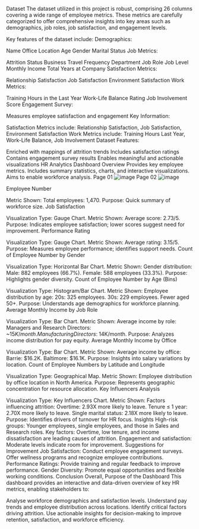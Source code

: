 Dataset
The dataset utilized in this project is robust, comprising 26 columns covering a wide range of employee metrics. These metrics are carefully categorized to offer comprehensive insights into key areas such as demographics, job roles, job satisfaction, and engagement levels.

Key features of the dataset include:
Demographics:

Name
Office Location
Age
Gender
Marital Status
Job Metrics:

Attrition Status
Business Travel Frequency
Department
Job Role
Job Level
Monthly Income
Total Years at Company
Satisfaction Metrics:

Relationship Satisfaction
Job Satisfaction
Environment Satisfaction
Work Metrics:

Training Hours in the Last Year
Work-Life Balance Rating
Job Involvement Score
Engagement Survey:

Measures employee satisfaction and engagement
Key Information:

Satisfaction Metrics include: Relationship Satisfaction, Job Satisfaction, Environment Satisfaction
Work Metrics include: Training Hours Last Year, Work-Life Balance, Job Involvement
Dataset Features:

Enriched with mappings of attrition trends
Includes satisfaction ratings
Contains engagement survey results
Enables meaningful and actionable visualizations
HR Analytics Dashboard Overview
Provides key employee metrics.
Includes summary statistics, charts, and interactive visualizations.
Aims to enable workforce analysis.
Page 01
![image](https://github.com/user-attachments/assets/fa226eb3-de5b-4697-bb1a-60ff30cf4b0d)
Page 02
![image](https://github.com/user-attachments/assets/f580e4a3-4726-4084-900b-25a25282a694)

Employee Number

Metric Shown: Total employees: 1,470.
Purpose: Quick summary of workforce size.
Job Satisfaction

Visualization Type: Gauge Chart.
Metric Shown: Average score: 2.73/5.
Purpose: Indicates employee satisfaction; lower scores suggest need for improvement.
Performance Rating

Visualization Type: Gauge Chart.
Metric Shown: Average rating: 3.15/5.
Purpose: Measures employee performance; identifies support needs.
Count of Employee Number by Gender

Visualization Type: Horizontal Bar Chart.
Metric Shown: Gender distribution:
Male: 882 employees (66.7%).
Female: 588 employees (33.3%).
Purpose: Highlights gender diversity.
Count of Employee Number by Age (Bins)

Visualization Type: Histogram/Bar Chart.
Metric Shown: Employee distribution by age:
20s: 325 employees.
30s: 229 employees.
Fewer aged 50+.
Purpose: Understands age demographics for workforce planning.
Average Monthly Income by Job Role

Visualization Type: Bar Chart.
Metric Shown: Average income by role:
Managers and Research Directors: ~$15K/month.
Manufacturing Directors: ~$14K/month.
Purpose: Analyzes income distribution for pay equity.
Average Monthly Income by Office

Visualization Type: Bar Chart.
Metric Shown: Average income by office:
Barrie: $16.2K.
Baltimore: $16.1K.
Purpose: Insights into salary variations by location.
Count of Employee Numbers by Latitude and Longitude

Visualization Type: Geographical Map.
Metric Shown: Employee distribution by office location in North America.
Purpose: Represents geographic concentration for resource allocation.
Key Influencers Analysis

Visualization Type: Key Influencers Chart.
Metric Shown: Factors influencing attrition:
Overtime: 2.93X more likely to leave.
Tenure ≤ 1 year: 2.70X more likely to leave.
Single marital status: 2.18X more likely to leave.
Purpose: Identifies drivers of turnover for HR focus.
Insights
High-risk groups: Younger employees, single employees, and those in Sales and Research roles.
Key factors: Overtime, low tenure, and income dissatisfaction are leading causes of attrition.
Engagement and satisfaction: Moderate levels indicate room for improvement.
Suggestions for Improvement
Job Satisfaction:
Conduct employee engagement surveys.
Offer wellness programs and recognize employee contributions.
Performance Ratings:
Provide training and regular feedback to improve performance.
Gender Diversity:
Promote equal opportunities and flexible working conditions.
Conclusion
Overall, Purpose of the Dashboard This dashboard provides an interactive and data-driven overview of key HR metrics, enabling stakeholders to:

Analyse workforce demographics and satisfaction levels.
Understand pay trends and employee distribution across locations.
Identify critical factors driving attrition.
Use actionable insights for decision-making to improve retention, satisfaction, and workforce efficiency.

